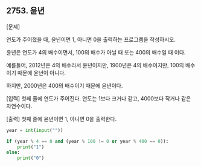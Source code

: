 ## 2753. 윤년

[문제]

연도가 주어졌을 때, 윤년이면 1, 아니면 0을 출력하는 프로그램을 작성하시오.

윤년은 연도가 4의 배수이면서, 100의 배수가 아닐 때 또는 400의 배수일 때 이다.

예를들어, 2012년은 4의 배수라서 윤년이지만, 1900년은 4의 배수이지만, 100의 배수이기 때문에 윤년이 아니다.

하지만, 2000년은 400의 배수이기 때문에 윤년이다.

[입력] 첫째 줄에 연도가 주어진다. 연도는 1보다 크거나 같고, 4000보다 작거나 같은 자연수이다.

[출력] 첫째 줄에 윤년이면 1, 아니면 0을 출력한다.

```python
year = int(input(""))

if (year % 4 == 0 and (year % 100 != 0 or year % 400 == 0)):
    print("1")
else:
    print("0")
```
